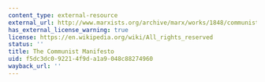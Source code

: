 ```yaml
---
content_type: external-resource
external_url: http://www.marxists.org/archive/marx/works/1848/communist-manifesto/index.htm
has_external_license_warning: true
license: https://en.wikipedia.org/wiki/All_rights_reserved
status: ''
title: The Communist Manifesto
uid: f5dc3dc0-9221-4f9d-a1a9-048c88274960
wayback_url: ''
---
```

